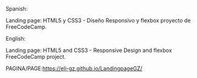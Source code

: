 Spanish:

Landing page: HTML5 y CSS3 - Diseño Responsivo y flexbox proyecto de FreeCodeCamp.

English:

Landing page: HTML5 and CSS3 - Responsive Design and flexbox FreeCodeCamp project.

PAGINA/PAGE:https://eli-gz.github.io/LandingpageGZ/